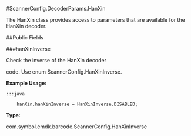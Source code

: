 #ScannerConfig.DecoderParams.HanXin

The HanXin class provides access to parameters that are available for
 the HanXin decoder.



##Public Fields

###hanXinInverse

Check the inverse of the HanXin decoder

 code. Use enum  ScannerConfig.HanXinInverse.

 
 

 
 



**Example Usage:**
	
	:::java	
	 	
	 	hanXin.hanXinInverse = HanXinInverse.DISABLED;


**Type:**

com.symbol.emdk.barcode.ScannerConfig.HanXinInverse

